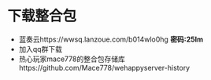 # 下载整合包
- 蓝奏云https://wwsq.lanzoue.com/b014wlo0hg
  **密码:25lm**
- 加入qq群下载
- 热心玩家mace778的整合包存储库https://github.com/Mace778/wehappyserver-history